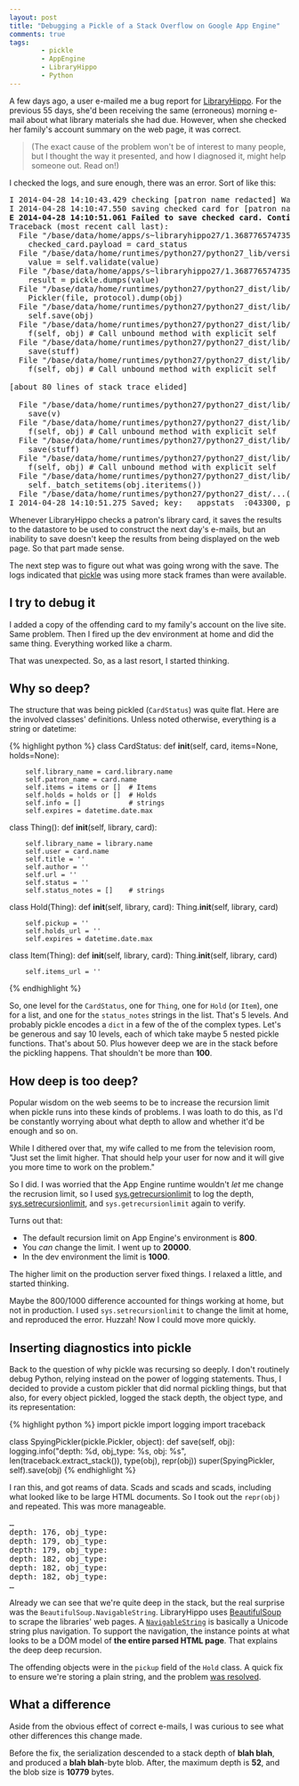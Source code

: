 ```yaml
---
layout: post
title: "Debugging a Pickle of a Stack Overflow on Google App Engine" 
comments: true
tags:
        - pickle
        - AppEngine
        - LibraryHippo
        - Python
---
```


A few days ago, a user e-mailed me a bug report for
[LibraryHippo][LibraryHippo]. For the previous 55 days, she'd been
receiving the same (erroneous) morning e-mail about what library
materials she had due. However, when she checked her family's account
summary on the web page, it was correct.

> (The exact cause of the problem won't be of interest to many people,
> but I thought the way it presented, and how I diagnosed it, might
> help someone out. Read on!)

I checked the logs, and sure enough, there was an error. Sort of like this:

<pre>
I 2014-04-28 14:10:43.429 checking [patron name redacted] Waterloo
I 2014-04-28 14:10:47.550 saving checked card for [patron name redacted]
<b>E 2014-04-28 14:10:51.061 Failed to save checked card. Continuing.</b>
Traceback (most recent call last):
  File "/base/data/home/apps/s~libraryhippo27/1.368776574735783966/libraryhippo.py", line 380, in save_checked_card
    checked_card.payload = card_status
  File "/base/data/home/runtimes/python27/python27_lib/versions/1/google/appengine/ext/db/__init__.py", line 614, in __set__
    value = self.validate(value)
  File "/base/data/home/apps/s~libraryhippo27/1.368776574735783966/gael/objectproperty.py", line 11, in validate
    result = pickle.dumps(value)
  File "/base/data/home/runtimes/python27/python27_dist/lib/python2.7/pickle.py", line 1374, in dumps
    Pickler(file, protocol).dump(obj)
  File "/base/data/home/runtimes/python27/python27_dist/lib/python2.7/pickle.py", line 224, in dump
    self.save(obj)
  File "/base/data/home/runtimes/python27/python27_dist/lib/python2.7/pickle.py", line 286, in save
    f(self, obj) # Call unbound method with explicit self
  File "/base/data/home/runtimes/python27/python27_dist/lib/python2.7/pickle.py", line 725, in save_inst
    save(stuff)
  File "/base/data/home/runtimes/python27/python27_dist/lib/python2.7/pickle.py", line 286, in save
    f(self, obj) # Call unbound method with explicit self

[about 80 lines of stack trace elided]

  File "/base/data/home/runtimes/python27/python27_dist/lib/python2.7/pickle.py", line 663, in _batch_setitems
    save(v)
  File "/base/data/home/runtimes/python27/python27_dist/lib/python2.7/pickle.py", line 286, in save
    f(self, obj) # Call unbound method with explicit self
  File "/base/data/home/runtimes/python27/python27_dist/lib/python2.7/pickle.py", line 725, in save_inst
    save(stuff)
  File "/base/data/home/runtimes/python27/python27_dist/lib/python2.7/pickle.py", line 286, in save
    f(self, obj) # Call unbound method with explicit self
  File "/base/data/home/runtimes/python27/python27_dist/lib/python2.7/pickle.py", line 649, in save_dict
    self._batch_setitems(obj.iteritems())
  File "/base/data/home/runtimes/python27/python27_dist/...(length 98720)
I 2014-04-28 14:10:51.275 Saved; key: __appstats__:043300, part: 190 bytes, full: 65479 bytes, overhead: 0.004 + 0.005; link: http://libraryhippo27.appspot.com/_ah/stats/details?time=1398708643356
</pre>

Whenever LibraryHippo checks a patron's library card, it saves the
results to the datastore to be used to construct the next day's
e-mails, but an inability to save doesn't keep the results from being
displayed on the web page. So that part made sense. 

The next step was to figure out what was going wrong with the save.
The logs indicated that [pickle][pickle] was using more stack frames
than were available.


I try to debug it
-----------------

I added a copy of the offending card to my family's account on the live site. Same problem.
Then I fired up the dev environment at home and did the same thing. Everything worked like a charm.

That was unexpected. So, as a last resort, I started thinking.

Why so deep?
------------

The structure that was being pickled (`CardStatus`) was quite
flat. Here are the involved classes' definitions. Unless noted
otherwise, everything is a string or datetime:

{% highlight python %}
class CardStatus:
    def __init__(self, card, items=None, holds=None):

        self.library_name = card.library.name
        self.patron_name = card.name
        self.items = items or []  # Items
        self.holds = holds or []  # Holds
        self.info = []            # strings
        self.expires = datetime.date.max

class Thing():
    def __init__(self, library, card):

        self.library_name = library.name
        self.user = card.name
        self.title = ''
        self.author = ''
        self.url = ''
        self.status = ''
        self.status_notes = []    # strings

class Hold(Thing):
    def __init__(self, library, card):
        Thing.__init__(self, library, card)

        self.pickup = ''
        self.holds_url = ''
        self.expires = datetime.date.max

class Item(Thing):
    def __init__(self, library, card):
        Thing.__init__(self, library, card)

        self.items_url = ''
{% endhighlight %}

So, one level for the `CardStatus`, one for `Thing`, one for `Hold`
(or `Item`), one for a list, and one for the `status_notes` strings in
the list. That's 5 levels. And probably pickle encodes a `dict` in a
few of the of the complex types. Let's be generous and say 10 levels,
each of which take maybe 5 nested pickle functions. That's about
50. Plus however deep we are in the stack before the pickling
happens. That shouldn't be more than **100**.


How deep is too deep?
---------------------

Popular wisdom on the web seems to be to increase the recursion limit
when pickle runs into these kinds of problems. I was loath to do this,
as I'd be constantly worrying about what depth to allow and whether
it'd be enough and so on.

While I dithered over that, my wife called to me from the television
room, "Just set the limit higher. That should help your user for now
and it will give you more time to work on the problem."

So I did. I was worried that the App Engine runtime wouldn't _let_ me
change the recrusion limit, so I used
[sys.getrecursionlimit][getrecursionlimit] to log the depth,
[sys.setrecursionlimit][setrecursionlimit], and
`sys.getrecursionlimit` again to verify.

Turns out that:

* The default recursion limit on App Engine's environment is **800**.
* You _can_ change the limit. I went up to **20000**.
* In the dev environment the limit is **1000**.

The higher limit on the production server fixed things. I relaxed a
little, and started thinking.

Maybe the 800/1000 difference accounted for things working at home,
but not in production. I used `sys.setrecursionlimit` to change the
limit at home, and reproduced the error. Huzzah! Now I could move more
quickly.

Inserting diagnostics into pickle
---------------------------------

Back to the question of why pickle was recursing so deeply. I don't
routinely debug Python, relying instead on the power of logging
statements. Thus, I decided to provide a custom pickler that did
normal pickling things, but that also, for every object pickled,
logged the stack depth, the object type, and its representation:


{% highlight python %}
import pickle
import logging
import traceback

class SpyingPickler(pickle.Pickler, object):
    def save(self, obj):
        logging.info("depth: %d, obj_type: %s, obj: %s",
                     len(traceback.extract_stack()),
                     type(obj), repr(obj))
        super(SpyingPickler, self).save(obj)
{% endhighlight %}

I ran this, and got reams of data. Scads and scads and scads, including what looked like to be large HTML documents. So I took out the `repr(obj)` and repeated. This was more manageable.


<pre>
&hellip;
depth: 176, obj_type: <class 'BeautifulSoup.NavigableString'>
depth: 179, obj_type: <type 'function'>
depth: 179, obj_type: <type 'tuple'>
depth: 182, obj_type: <type 'type'>
depth: 182, obj_type: <type 'type'>
depth: 182, obj_type: <type 'unicode'>
&hellip;
</pre>

Already we can see that we're quite deep in the stack, but the real
surprise was the `BeautifulSoup.NavigableString`. LibraryHippo uses
[BeautifulSoup][beautifulsoup] to scrape the libraries' web pages. A
[`NavigableString`][navigablestring] is basically a Unicode string
plus navigation. To support the navigation, the instance points at
what looks to be a DOM model of **the entire parsed HTML page**. That
explains the deep deep recursion.

The offending objects were in the `pickup` field of the `Hold`
class. A quick fix to ensure we're storing a plain string, and the
problem [was resolved][issue89].

What a difference
-----------------

Aside from the obvious effect of correct e-mails, I was curious to see what other differences this change made.

Before the fix, the serialization descended to a stack depth of **blah blah**, and produced a **blah blah**-byte blob.
After, the maximum depth is **52**, and the blob size is **10779** bytes.

[LibraryHippo]: http://libraryhippo.com
[pickle]: https://docs.python.org/2/library/pickle.html
[getrecursionlimit]: https://docs.python.org/2/library/sys.html#sys.getrecursionlimit
[setrecursionlimit]: https://docs.python.org/2/library/sys.html#sys.setrecursionlimit
[picklesource]: http://hg.python.org/cpython/file/0f6bdc2b0e38/Lib/pickle.py
[beautifulsoup]: http://www.crummy.com/software/BeautifulSoup/
[navigablestring]: http://www.crummy.com/software/BeautifulSoup/bs4/doc/#navigablestring
[issue89]: https://code.google.com/p/libraryhippo/issues/detail?id=89